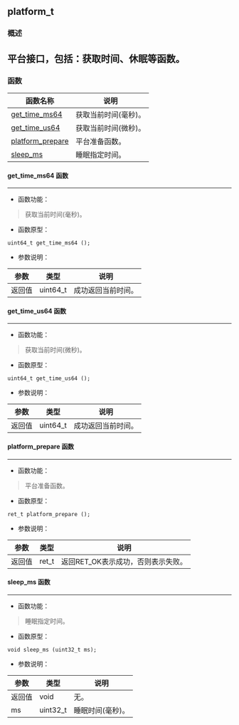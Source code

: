 ## platform\_t
### 概述
平台接口，包括：获取时间、休眠等函数。
----------------------------------
### 函数
<p id="platform_t_methods">

| 函数名称 | 说明 | 
| -------- | ------------ | 
| <a href="#platform_t_get_time_ms64">get\_time\_ms64</a> | 获取当前时间(毫秒)。 |
| <a href="#platform_t_get_time_us64">get\_time\_us64</a> | 获取当前时间(微秒)。 |
| <a href="#platform_t_platform_prepare">platform\_prepare</a> | 平台准备函数。 |
| <a href="#platform_t_sleep_ms">sleep\_ms</a> | 睡眠指定时间。 |
#### get\_time\_ms64 函数
-----------------------

* 函数功能：

> <p id="platform_t_get_time_ms64">获取当前时间(毫秒)。

* 函数原型：

```
uint64_t get_time_ms64 ();
```

* 参数说明：

| 参数 | 类型 | 说明 |
| -------- | ----- | --------- |
| 返回值 | uint64\_t | 成功返回当前时间。 |
#### get\_time\_us64 函数
-----------------------

* 函数功能：

> <p id="platform_t_get_time_us64">获取当前时间(微秒)。

* 函数原型：

```
uint64_t get_time_us64 ();
```

* 参数说明：

| 参数 | 类型 | 说明 |
| -------- | ----- | --------- |
| 返回值 | uint64\_t | 成功返回当前时间。 |
#### platform\_prepare 函数
-----------------------

* 函数功能：

> <p id="platform_t_platform_prepare">平台准备函数。

* 函数原型：

```
ret_t platform_prepare ();
```

* 参数说明：

| 参数 | 类型 | 说明 |
| -------- | ----- | --------- |
| 返回值 | ret\_t | 返回RET\_OK表示成功，否则表示失败。 |
#### sleep\_ms 函数
-----------------------

* 函数功能：

> <p id="platform_t_sleep_ms">睡眠指定时间。

* 函数原型：

```
void sleep_ms (uint32_t ms);
```

* 参数说明：

| 参数 | 类型 | 说明 |
| -------- | ----- | --------- |
| 返回值 | void | 无。 |
| ms | uint32\_t | 睡眠时间(毫秒)。 |
